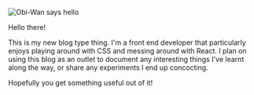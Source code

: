 

![Obi-Wan says hello](https://github.com/rdhaliwal/blog/raw/master/src/images/hello-there/obi-wan.gif)

Hello there!

This is my new blog type thing. I'm a front end developer that particularly enjoys playing around with CSS and messing around with React. I plan on using this blog as an outlet to document any interesting things I've learnt along the way, or share any experiments I end up concocting.

Hopefully you get something useful out of it!

